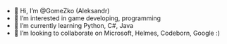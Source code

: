 - 👋 Hi, I’m @GomeZko (Aleksandr)
- 👀 I’m interested in game developing, programming
- 🌱 I’m currently learning Python, C#, Java
- 💞️ I’m looking to collaborate on Microsoft, Helmes, Codeborn, Google :)



<!---
GomeZko/GomeZko is a ✨ special ✨ repository because its `README.md` (this file) appears on your GitHub profile.
You can click the Preview link to take a look at your changes.
--->
